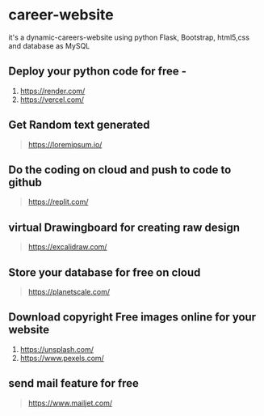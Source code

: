 # career-website
it's a dynamic-careers-website using python Flask, Bootstrap, html5,css and database as MySQL

## Deploy your python code for free - 
1. https://render.com/
2. https://vercel.com/

## Get Random text generated
> https://loremipsum.io/
>

## Do the coding on cloud and push to code to github
> https://replit.com/

## virtual Drawingboard for creating raw design
> https://excalidraw.com/

## Store your database for free on cloud
> https://planetscale.com/

## Download  copyright Free images online for your website
1. https://unsplash.com/
2. https://www.pexels.com/

## send mail feature for free
> https://www.mailjet.com/

